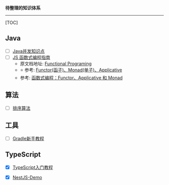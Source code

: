 **待整理的知识体系**

---

[TOC]

## Java

* [ ] [Java并发知识点](https://github.com/CL0610/Java-concurrency)
* [ ] [JS 函数式编程指南](https://llh911001.gitbooks.io/mostly-adequate-guide-chinese/content/)
    * 原文档地址: [Functional Programing](https://mostly-adequate.gitbooks.io/mostly-adequate-guide/)
    * ⭐️ 参考: [Functor(函子)、Monad(单子)、Applicative](https://www.jianshu.com/p/001ff0dd3c30)
    * 参考: [函数式编程：Functor、Applicative 和 Monad](http://www.cocoachina.com/ios/20151116/14117.html)

## 算法

* [ ] [排序算法](https://mp.weixin.qq.com/s/IARShW-67PbcQd6AKMeAsw)

## 工具

* [ ] [Gradle新手教程](https://testerhome.com/topics/1867)

## TypeScript

* [x] [TypeScript入门教程](https://ts.xcatliu.com/)
* [x] [NestJS-Demo](https://github.com/IceMimosa/nest-example)
 
